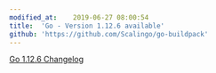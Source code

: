 ```yaml
---
modified_at:	2019-06-27 08:00:54
title:	'Go - Version 1.12.6 available'
github: 'https://github.com/Scalingo/go-buildpack'
---
```


[Go 1.12.6 Changelog](https://golang.org/doc/devel/release.html#go1.12)
